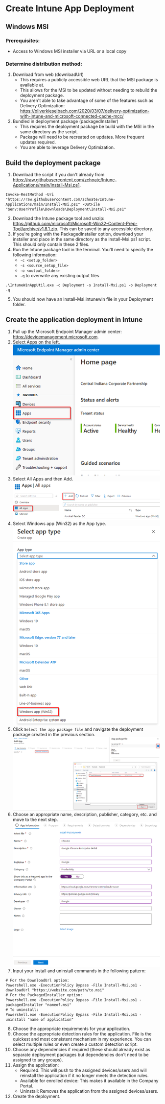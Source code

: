 # Create Intune App Deployment
## Windows MSI


### Prerequisites:
- Access to Windows MSI installer via URL or a local copy

### Determine distribution method:
1. Download from web (downloadUrl)
    - This requires a publicly accessible web URL that the MSI package is available at.
    - This allows for the MSI to be updated without needing to rebuild the deployment package.
    - You aren't able to take advantage of some of the features such as Delivery Optimization: https://oliverkieselbach.com/2020/03/07/delivery-optimization-with-intune-and-microsoft-connected-cache-mcc/
2. Bundled in deployment package (packagedInstaller)
    - This requires the deployment package be build with the MSI in the same directory as the script.
    - Package will need to be recreated on updates. More frequent updates required.
    - You are able to leverage Delivery Optimization.

## Build the deployment package
1. Download the script if you don't already from https://raw.githubusercontent.com/zchoate/Intune-Applications/main/Install-Msi.ps1. 
```
Invoke-RestMethod -Uri "https://raw.githubusercontent.com/zchoate/Intune-Applications/main/Install-Msi.ps1" -OutFile "$env:UserProfile\Downloads\Deployment\Install-Msi.ps1"
```
2. Download the Intune package tool and unzip: https://github.com/microsoft/Microsoft-Win32-Content-Prep-Tool/archive/v1.8.1.zip. This can be saved to any accessible directory.
3. If you're going with the PackagedInstaller option, download your installer and place in the same directory as the Install-Msi.ps1 script. This should only contain these 2 files.
4. Run the Intune package tool in the terminal. You'll need to specify the following information:
    - `-c <setup_folder>`
    - `-s <source_setup_file>`
    - `-o <output_folder>`
    - `-q` to overwrite any existing output files
```
.\IntuneWinAppUtil.exe -c Deployment -s Install-Msi.ps1 -o Deployment -q
```
5. You should now have an Install-Msi.intunewin file in your Deployment folder.

## Create the application deployment in Intune
1. Pull up the Microsoft Endpoint Manager admin center: https://devicemanagement.microsoft.com.
2. Select Apps on the left.  
![Endpoint Manager admin center, Apps](AppDeployment_2.png)
4. Select All Apps and then Add.
![Endpoint Manager admin center, Apps, All Apps, Add](AppDeployment_3.png)
5. Select Windows app (Win32) as the App type. 
![Select app type, Windows app (Win32)](AppDeployment_4.png)
6. Click `Select the app package file` and navigate the deployment package created in the previous section. 
![Select app package file, Open, File Select, Open](AppDeployment_5.png)
7. Choose an appropriate name, description, publisher, category, etc. and move to the next step. 
![App information page: Name, Description, Publisher, Category, Show this as a featured app in the company portal, infomation url, privacy url](AppDeployment_6.png)
8. Input your install and uninstall commands in the following pattern:
```
# For the DownloadUrl option:
Powershell.exe -ExecutionPolicy Bypass -File Install-Msi.ps1 -downloadUrl "https://website.com/path/to.msi"
# For the PackagedInstaller option:
Powershell.exe -ExecutionPolicy Bypass -File Install-Msi.ps1 -packagedInstaller "nameof.msi"
# To uninstall:
Powershell.exe -ExecutionPolicy Bypass -File Install-Msi.ps1 -uninstall "name of application"
```
8. Choose the appropriate requirements for your application.
9. Choose the appropriate detection rules for the application. File is the quickest and most consistent mechanism in my experience. You can select multiple rules or even create a custom detection script.
10. Choose any dependencies if required (these should already exist as separate deployment packages but dependencies don't need to be assigned to any groups).
11. Assign the application:
    - Required: This will push to the assigned devices/users and will reinstall the application if it no longer meets the detection rules.
    - Available for enrolled device: This makes it available in the Company Portal.
    - Uninstall: Removes the application from the assigned devices/users.
12. Create the deployment.
